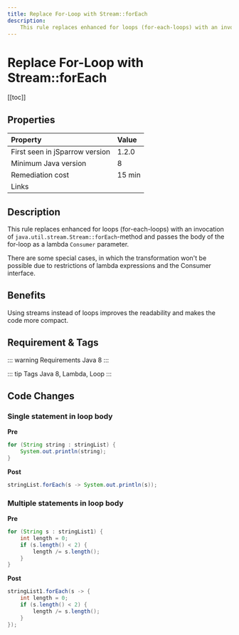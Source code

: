 ```yaml
---
title: Replace For-Loop with Stream::forEach
description:
    This rule replaces enhanced for loops (for-each-loops) with an invocation of `java.util.stream.Stream::forEach`-method and passes the body of the for-loop as a lambda `Consumer` parameter.
---
```


# Replace For-Loop with Stream::forEach

[[toc]]

## Properties

| Property                        | Value |
|:------------------------------- |:----- |
| First seen in jSparrow version  | 1.2.0 |
| Minimum Java version            | 8     |
| Remediation cost                | 15 min |
| Links                           |       |

## Description

This rule replaces enhanced for loops (for-each-loops) with an invocation of `java.util.stream.Stream::forEach`-method and passes the body of the for-loop as a lambda `Consumer` parameter.

There are some special cases, in which the transformation won't be possible due to restrictions of lambda expressions and the Consumer interface.

## Benefits

Using streams instead of loops improves the readability and makes the code more compact. 

## Requirement & Tags

::: warning Requirements
Java 8
:::

::: tip Tags
Java 8, Lambda, Loop
:::

## Code Changes

### Single statement in loop body
__Pre__
```java
for (String string : stringList) {
    System.out.println(string);
}
```

__Post__
```java
stringList.forEach(s -> System.out.println(s));
```
### Multiple statements in loop body

__Pre__
```java
for (String s : stringList1) {
    int length = 0;
    if (s.length() < 2) {
        length /= s.length();
    }
}
```

__Post__
```java
stringList1.forEach(s -> {
    int length = 0;
    if (s.length() < 2) {
        length /= s.length();
    }
});
```
